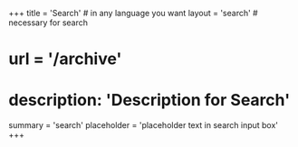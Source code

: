 +++
title = 'Search' # in any language you want
layout = 'search' # necessary for search
# url = '/archive'
# description: 'Description for Search'
summary = 'search'
placeholder = 'placeholder text in search input box'
+++
